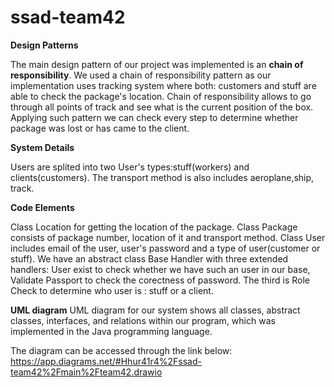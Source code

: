 # ssad-team42

**Design Patterns**

The main design pattern of our project was implemented is an **chain of responsibility**. We used a chain of responsibility pattern as our implementation uses tracking system where both: customers and stuff are able to check the package's location. Chain of responsibility allows to go through all points of track and see what is the current position of the box. Applying such pattern we can check every step to determine whether package was lost or has came to the client.


**System Details**

Users are splited into two User's types:stuff(workers) and clients(customers). The transport method is also includes aeroplane,ship, track.

**Code Elements**

Class Location for getting the location of the package. Class Package consists of package number, location of it and transport method. Class User includes email of the user, user's password and a type of user(customer or stuff). We have an abstract class Base Handler with three extended handlers: User exist to check whether we have such an user in our base, Validate Passport to check the corectness of password. The third is Role Check to determine who user is : stuff or a client.

**UML diagram**
UML diagram for our system shows all classes, abstract classes, interfaces, and relations within our program, which was implemented in the Java programming language.

The diagram can be accessed through the link below:
https://app.diagrams.net/#Hhur41r4%2Fssad-team42%2Fmain%2Fteam42.drawio
